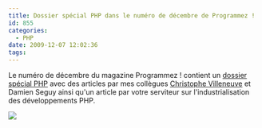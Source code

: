 ```yaml
---
title: Dossier spécial PHP dans le numéro de décembre de Programmez !
id: 855
categories:
  - PHP
date: 2009-12-07 12:02:36
tags:
---
```


Le numéro de décembre du magazine Programmez&nbsp;! contient un [dossier spécial PHP](http://www.programmez.com/magazine_articles.php?titre=Optimiser-et-blinder-son-code-PHP-!&amp;id_article=1303&amp;magazine=125) avec des articles par mes collègues [Christophe Villeneuve](http://blog.hello-design.fr/) et Damien Seguy ainsi qu'un article par votre serviteur sur l'industrialisation des développements PHP.

![](/images/programmez_decembre_2009.jpg)